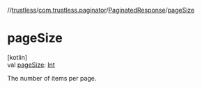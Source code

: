 //[trustless](../../../index.md)/[com.trustless.paginator](../index.md)/[PaginatedResponse](index.md)/[pageSize](page-size.md)

# pageSize

[kotlin]\
val [pageSize](page-size.md): [Int](https://kotlinlang.org/api/latest/jvm/stdlib/kotlin/-int/index.html)

The number of items per page.
